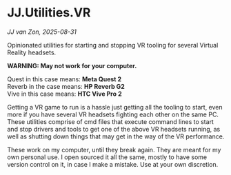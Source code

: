 JJ.Utilities.VR
===============

*JJ van Zon, 2025-08-31*

Opinionated utilities for starting and stopping VR tooling for several Virtual Reality headsets.

__WARNING: May not work for your computer.__

Quest in this case means: __Meta Quest 2__  
Reverb in the case means: __HP Reverb G2__  
Vive in this case means: __HTC Vive Pro 2__

Getting a VR game to run is a hassle just getting all the tooling to start, even more if you have several VR headsets fighting each other on the same PC. These utilities comprise of cmd files that execute command lines to start and stop drivers and tools to get one of the above VR headsets running, as well as shutting down things that may get in the way of the VR performance.

These work on my computer, until they break again. They are meant for my own personal use. I open sourced it all the same, mostly to have some version control on it, in case I make a mistake. Use at your own discretion.